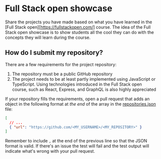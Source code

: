# Full Stack open showcase

Share the projects you have made based on what you have learned in the [Full Stack open][https://fullstackopen.com/] course. The idea of the Full Stack open showcase is to show students all the cool they can do with the concepts they will learn during the course.

## How do I submit my repository?

There are a few requirements for the project repository:

1. The repository must be a public GitHub repository
2. The project needs to be at least partly implemented using JavaScript or TypeScript. Using technologies introduced in the Full Stack open course, such as React, Express, and GraphQL is also highly appreciated 

If your repository fills the requirements, open a pull request that adds an object in the following format at _the end_ of the array in the [repositories.json](./data/repositories.json) file:

```json
[
  // ...
  { "url": "https://github.com/<MY_USERNAME>/<MY_REPOSITORY>" }
]
```

Remember to include `,` at the end of the previous line so that the JSON format is valid. If there's an issue the test will fail and the test output will indicate what's wrong with your pull request.

